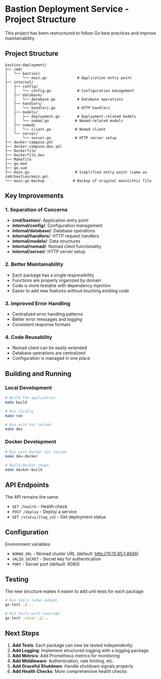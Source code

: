 # Bastion Deployment Service - Project Structure

This project has been restructured to follow Go best practices and improve maintainability.

## Project Structure

```
bastion-deployment/
├── cmd/
│   └── bastion/
│       └── main.go              # Application entry point
├── internal/
│   ├── config/
│   │   └── config.go            # Configuration management
│   ├── database/
│   │   └── database.go          # Database operations
│   ├── handlers/
│   │   └── handlers.go          # HTTP handlers
│   ├── models/
│   │   ├── deployment.go        # Deployment-related models
│   │   └── nomad.go            # Nomad-related models
│   ├── nomad/
│   │   └── client.go           # Nomad client
│   └── server/
│       └── server.go           # HTTP server setup
├── docker-compose.yml
├── docker-compose.dev.yml
├── Dockerfile
├── Dockerfile.dev
├── Makefile
├── go.mod
├── go.sum
├── main.go                     # Simplified entry point (same as cmd/bastion/main.go)
└── main.go.backup             # Backup of original monolithic file
```

## Key Improvements

### 1. **Separation of Concerns**
- **cmd/bastion/**: Application entry point
- **internal/config/**: Configuration management
- **internal/database/**: Database operations
- **internal/handlers/**: HTTP request handlers
- **internal/models/**: Data structures
- **internal/nomad/**: Nomad client functionality
- **internal/server/**: HTTP server setup

### 2. **Better Maintainability**
- Each package has a single responsibility
- Functions are properly organized by domain
- Code is more testable with dependency injection
- Easier to add new features without touching existing code

### 3. **Improved Error Handling**
- Centralized error handling patterns
- Better error messages and logging
- Consistent response formats

### 4. **Code Reusability**
- Nomad client can be easily extended
- Database operations are centralized
- Configuration is managed in one place

## Building and Running

### Local Development
```bash
# Build the application
make build

# Run locally
make run

# Run with hot reload
make dev
```

### Docker Development
```bash
# Run with Docker hot reload
make dev-docker

# Build Docker image
make docker-build
```

## API Endpoints

The API remains the same:

- `GET /health` - Health check
- `POST /deploy` - Deploy a service
- `GET /status/{tag_id}` - Get deployment status

## Configuration

Environment variables:
- `NOMAD_URL` - Nomad cluster URL (default: http://10.10.85.1:4646)
- `VALID_SECRET` - Secret key for authentication
- `PORT` - Server port (default: 8080)

## Testing

The new structure makes it easier to add unit tests for each package:

```bash
# Run tests (when added)
go test ./...

# Run tests with coverage
go test -cover ./...
```

## Next Steps

1. **Add Tests**: Each package can now be tested independently
2. **Add Logging**: Implement structured logging with a logging package
3. **Add Metrics**: Add Prometheus metrics for monitoring
4. **Add Middleware**: Authentication, rate limiting, etc.
5. **Add Graceful Shutdown**: Handle shutdown signals properly
6. **Add Health Checks**: More comprehensive health checks
